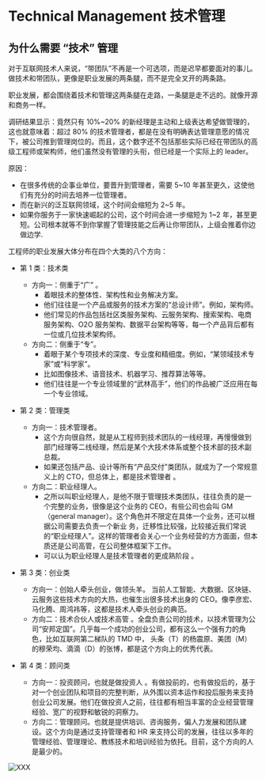 # Technical Management 技术管理

## 为什么需要 “技术” 管理

对于互联网技术人来说，“带团队”不再是一个可选项，而是迟早都要面对的事儿。做技术和带团队，更像是职业发展的两条腿，而不是完全叉开的两条路。

职业发展，都会围绕着技术和管理这两条腿在走路，一条腿是走不远的。就像开源和商务一样。



调研结果显示：竟然只有 10%~20% 的新经理是主动和上级表达希望做管理的，这也就意味着：超过 80% 的技术管理者，都是在没有明确表达管理意愿的情况下，被公司推到管理岗位的。而且，这个数字还不包括那些实际已经在带团队的高级工程师或架构师，他们虽然没有管理的头衔，但已经是一个实际上的 leader。

原因：
- 在很多传统的企事业单位，要晋升到管理者，需要 5~10 年甚至更久，这使他们有充分的时间去培养一位管理者。
- 而在新兴的泛互联网领域，这个时间会缩短为 2~5 年。
- 如果你服务于一家快速崛起的公司，这个时间会进一步缩短为 1~2 年，甚至更短。公司根本就等不到你掌握了管理技能之后再让你带团队，上级会推着你边做边学.



工程师的职业发展大体分布在四个大类的八个方向：

- 第 1 类：技术类
  - 方向一：侧重于“广” 。
    - 着眼技术的整体性、架构性和业务解决方案。
    - 他们往往是一个产品或服务的技术方案的“总设计师”。例如，架构师。
    - 他们常见的作品包括社区类服务架构、云服务架构、搜索架构、电商服务架构、O2O 服务架构、数据平台架构等等，每一个产品背后都有一位或几位技术架构师。
  - 方向二：侧重于“专”。
    - 着眼于某个专项技术的深度、专业度和精细度。例如，“某领域技术专家”或“科学家”。
    - 比如图像技术、语音技术、机器学习、推荐算法等等。
    - 他们往往是一个专业领域里的“武林高手”，他们的作品被广泛应用在每一个专业领域。  

- 第 2 类：管理类
  - 方向一：技术管理者。
    - 这个方向很自然，就是从工程师到技术团队的一线经理，再慢慢做到部门经理等二线经理，然后是某个大技术体系或整个技术部的技术副总裁。
    - 如果还包括产品、设计等所有“产品交付”类团队，就成为了一个常规意义上的 CTO，但总体上，都是技术管理者  。
  - 方向二：职业经理人。
    - 之所以叫职业经理人，是他不限于管理技术类团队，往往负责的是一个完整的业务，很像是这个业务的 CEO，有些公司也会叫 GM（general manager）。这个角色并不限定在具体一个业务，还可以根据公司需要去负责一个新业
      务，迁移性比较强，比较接近我们常说的“职业经理人”。这样的管理者会关心一个业务经营的方方面面，但本质还是公司高管，在公司整体框架下工作。  
    - 可以认为职业经理人是技术管理者的更成熟阶段  。
- 第 3 类：创业类
  - 方向一：创始人牵头创业，做领头羊。  当前人工智能、大数据、区块链、云服务这些技术方向的大热，也催生出很多技术出身的 CEO。像李彦宏、马化腾、周鸿祎等，这都是技术人牵头创业的典范。  
  - 方向二：技术合伙人或技术高管 。全盘负责公司的技术，以技术管理为公司“安邦定国”。几乎每一个成功的创业公司，都有这么一个强有力的角色，比如互联网第二梯队的 TMD 中， 头条（T）的杨震原、美团（M）的穆荣均、滴滴（D）的张博，都是这个方向上的优秀代表。  
- 第 4 类：顾问类
  - 方向一：投资顾问，也就是做投资人 。有做投前的，也有做投后的，基于对一个创业团队和项目的完整判断，从外围以资本运作和投后服务来支持创业公司发展。他们在做投资人之前，往往都有相当丰富的企业经营管理经验、宽广的视野和敏锐的洞察力。  
  - 方向二：管理顾问。也就是提供培训、咨询服务，偏人力发展和团队建设。这个方向是通过支持管理者和 HR 来支持公司的发展，往往以多年的管理经验、管理理论、教练技术和培训经验为依托。目前，这个方向的人是最少的。



![XXX](figures/XXX.jpg)



